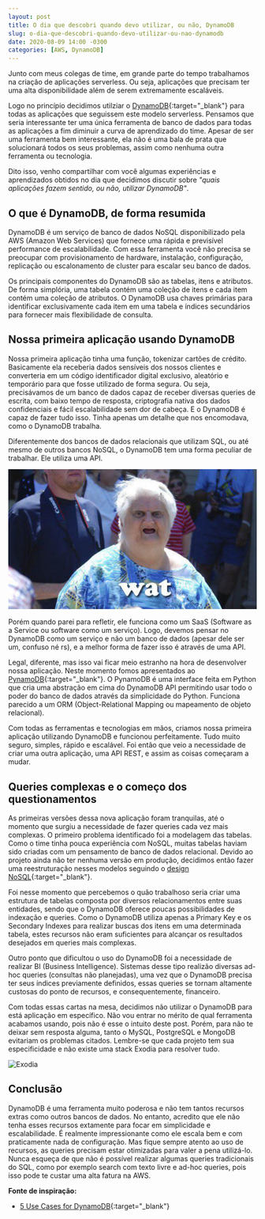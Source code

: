 ```yaml
---
layout: post
title: O dia que descobri quando devo utilizar, ou não, DynamoDB
slug: o-dia-que-descobri-quando-devo-utilizar-ou-nao-dynamodb
date: 2020-08-09 14:00 -0300
categories: [AWS, DynamoDB]
---
```


Junto com meus colegas de time, em grande parte do tempo trabalhamos na criação de aplicações serverless. Ou seja, aplicações que precisam ter uma alta disponibilidade além de serem extremamente escaláveis.

Logo no princípio decidimos utilziar o [DynamoDB](https://aws.amazon.com/dynamodb/?nc2=h_ql_prod_db_ddb){:target="_blank"} para todas as aplicações que seguissem este modelo serverless. Pensamos que seria interessante ter uma única ferramenta de banco de dados para todas as aplicações a fim diminuir a curva de aprendizado do time. Apesar de ser uma ferramenta bem interessante, ela não é uma bala de prata que solucionará todos os seus problemas, assim como nenhuma outra ferramenta ou tecnologia.

Dito isso, venho compartilhar com você algumas experiências e aprendizados obtidos no dia que decidimos discutir sobre *"quais aplicações fazem sentido, ou não, utilizar DynamoDB"*.

## O que é DynamoDB, de forma resumida

DynamoDB é um serviço de banco de dados NoSQL disponibilizado pela AWS (Amazon Web Services) que fornece uma rápida e previsível performance de escalabilidade. Com essa ferramenta você não precisa se preocupar com provisionamento de hardware, instalação, configuração, replicação ou escalonamento de cluster para escalar seu banco de dados.

Os principais componentes do DynamoDB são as tabelas, itens e atributos. De forma simplória, uma tabela contém uma coleção de itens e cada item contém uma coleção de atributos. O DynamoDB usa chaves primárias para identificar exclusivamente cada item em uma tabela e índices secundários para fornecer mais flexibilidade de consulta.

## Nossa primeira aplicação usando DynamoDB

Nossa primeira aplicação tinha uma função, tokenizar cartões de crédito. Basicamente ela receberia dados sensíveis dos nossos clientes e converteria em um código identificador digital exclusivo, aleatório e temporário para que fosse utilizado de forma segura. Ou seja, precisávamos de um banco de dados capaz de receber diversas queries de escrita, com baixo tempo de resposta, criptografia nativa dos dados confidenciais e fácil escalabilidade sem dor de cabeça. E o DynamoDB é capaz de fazer tudo isso. Tinha apenas um detalhe que nos encomodava, como o DynamoDB trabalha.

Diferentemente dos bancos de dados relacionais que utilizam SQL, ou até mesmo de outros bancos NoSQL, o DynamoDB tem uma forma peculiar de trabalhar. Ele utiliza uma API.

![Wat?](/assets/wat.jpg)

Porém quando parei para refletir, ele funciona como um SaaS (Software as a Service ou software como um serviço). Logo, devemos pensar no DynamoDB como um serviço e não um banco de dados (apesar dele ser um, confuso né rs), e a melhor forma de fazer isso é através de uma API.

Legal, diferente, mas isso vai ficar meio estranho na hora de desenvolver nossa aplicação. Neste momento fomos apresentados ao [PynamoDB](https://pynamodb.readthedocs.io/en/latest/){:target="_blank"}. O PynamoDB é uma interface feita em Python que cria uma abstração em cima do DynamoDB API permitindo usar todo o poder do banco de dados através da simplicidade do Python. Funciona parecido a um ORM (Object-Relational Mapping ou mapeamento de objeto relacional).

Com todas as ferramentas e tecnologias em mãos, criamos nossa primeira aplicação utilizando DynamoDB e funcionou perfeitamente. Tudo muito seguro, simples, rápido e escalável. Foi então que veio a necessidade de criar uma outra aplicação, uma API REST, e assim as coisas começaram a mudar.

## Queries complexas e o começo dos questionamentos

As primeiras versões dessa nova aplicação foram tranquilas, até o momento que surgiu a necessidade de fazer queries cada vez mais complexas. O primeiro problema identificado foi a modelagem das tabelas. Como o time tinha pouca experiência com NoSQL, muitas tabelas haviam sido criadas com um pensamento de banco de dados relacional. Devido ao projeto ainda não ter nenhuma versão em produção, decidimos então fazer uma reestruturação nesses modelos seguindo o [design NoSQL](https://docs.aws.amazon.com/amazondynamodb/latest/developerguide/bp-general-nosql-design.html){:target="_blank"}.

Foi nesse momento que percebemos o quão trabalhoso seria criar uma estrutura de tabelas composta por diversos relacionamentos entre suas entidades, sendo que o DynamoDB oferece poucas possibilidades de indexação e queries. Como o DynamoDB utiliza apenas a Primary Key e os Secondary Indexes para realizar buscas dos itens em uma determinada tabela, estes recursos não eram suficientes para alcançar os resultados desejados em queries mais complexas.

Outro ponto que dificultou o uso do DynamoDB foi a necessidade de realizar BI (Business Intelligence). Sistemas desse tipo realizão diversas ad-hoc queries (consultas não planejadas), uma vez que o DynamoDB precisa ter seus índices previamente definidos, essas queries se tornam altamente custosas do ponto de recursos, e consequentemente, financeiro.

Com todas essas cartas na mesa, decidimos não utilizar o DynamoDB para está aplicação em específico. Não vou entrar no mérito de qual ferramenta acabamos usando, pois não é esse o intuito deste post. Porém, para não te deixar sem resposta alguma, tanto o MySQL, PostgreSQL e MongoDB evitariam os problemas citados. Lembre-se que cada projeto tem sua especificidade e não existe uma stack Exodia para resolver tudo.

![Exodia](https://media.giphy.com/media/Snd51fjjX6s0M/giphy.gif)

## Conclusão

DynamoDB é uma ferramenta muito poderosa e não tem tantos recursos extras como outros bancos de dados. No entanto, acredito que ele não tenha esses recursos extamente para focar em simplicidade e escalabilidade. É realmente impressionante como ele escala bem e com praticamente nada de configuração. Mas fique sempre atento ao uso de recursos, as queries precisam estar otimizadas para valer a pena utilizá-lo. Nunca esqueça de que não é possível realizar algumas queries tradicionais do SQL, como por exemplo search com texto livre e ad-hoc queries, pois isso pode te custar uma alta fatura na AWS.

__Fonte de inspiração:__
* [5 Use Cases for DynamoDB](https://medium.com/better-programming/5-real-life-use-cases-for-dynamodb-a152a9d152e2){:target="_blank"}

